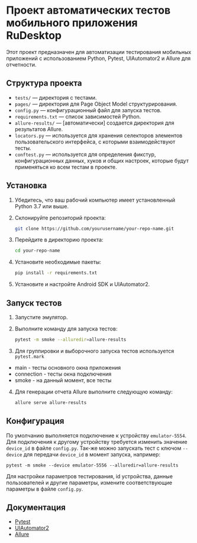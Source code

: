 # Проект автоматических тестов мобильного приложения RuDesktop

Этот проект предназначен для автоматизации тестирования мобильных приложений с использованием Python, Pytest, UIAutomator2 и Allure для отчетности.

## Структура проекта

- `tests/` — директория с тестами.
- `pages/` — директория для Page Object Model структурирования.
- `config.py` — конфигурационный файл для запуска тестов.
- `requirements.txt` — список зависимостей Python.
- `allure-results/` — [автоматически] создается директория для результатов Allure.
- `locators.py` — используется для хранения селекторов элементов пользовательского интерфейса, с которыми взаимодействуют тесты.
- `conftest.py` — используется для определения фикстур, конфигурационных данных, хуков и общих настроек, которые будут применяться ко всем тестам в проекте.

## Установка

1. Убедитесь, что ваш рабочий компьютер имеет установленный Python 3.7 или выше.
2. Склонируйте репозиторий проекта:

    ```bash
    git clone https://github.com/yourusername/your-repo-name.git
    ```

3. Перейдите в директорию проекта:

    ```bash
    cd your-repo-name
    ```

4. Установите необходимые пакеты:

    ```bash
    pip install -r requirements.txt
    ```

5. Установите и настройте Android SDK и UIAutomator2.

## Запуск тестов

1. Запустите эмулятор. 

2. Выполните команду для запуска тестов:

    ```bash
    pytest -m smoke --alluredir=allure-results
    ```
3. Для группировки и выборочного запуска тестов используется `pytest.mark`
- main - тесты основного окна приложения
- connection - тесты окна подключения
- smoke - на данный момент, все тесты

4. Для генерации отчета Allure выполните следующую команду:

    ```bash
    allure serve allure-results
    ```

## Конфигурация

По умолчанию выполняется подключение к устройству `emulator-5554`. 
Для подключения к другому устройству требуется изменить значение `device_id` в файле `config.py`. 
Так-же можно запускать тест с ключом `--device` для передачи `device_id` в момент запуска, например:

`pytest -m smoke --device emulator-5556 --alluredir=allure-results`

Для настройки параметров тестирования, id устройства, данные пользователей и другие параметры, измените соответствующие параметры в файле `config.py`.


## Документация

- [Pytest](https://docs.pytest.org/)
- [UIAutomator2](https://github.com/openatx/uiautomator2)
- [Allure](https://docs.qameta.io/allure/)